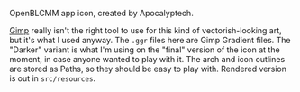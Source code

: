 OpenBLCMM app icon, created by Apocalyptech.

[Gimp](https://www.gimp.org/) really isn't the right tool to use for this
kind of vectorish-looking art, but it's what I used anyway.  The `.ggr`
files here are Gimp Gradient files.  The "Darker" variant is what I'm
using on the "final" version of the icon at the moment, in case anyone
wanted to play with it.  The arch and icon outlines are stored as
Paths, so they should be easy to play with.  Rendered version is out
in `src/resources`.

